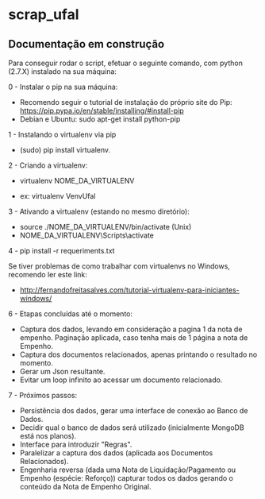 # scrap_ufal
## Documentação em construção
Para conseguir rodar o script, efetuar o seguinte comando, com python (2.7.X) instalado na sua máquina:

0 - Instalar o pip na sua máquina:
  - Recomendo seguir o tutorial de instalação do próprio site do Pip: https://pip.pypa.io/en/stable/installing/#install-pip
  - Debian e Ubuntu: sudo apt-get install python-pip

1 - Instalando o virtualenv via pip
  * (sudo) pip install virtualenv.
  
2 - Criando a virtualenv:
  - virtualenv NOME_DA_VIRTUALENV
  * ex:    virtualenv VenvUfal


3 - Ativando a virtualenv (estando no mesmo diretório):
  - source ./NOME_DA_VIRTUALENV/bin/activate (Unix)
  - NOME_DA_VIRTUALENV\Scripts\activate
  
4 - pip install -r requeriments.txt

Se tiver problemas de como trabalhar com virtualenvs no Windows, recomendo ler este link:
- http://fernandofreitasalves.com/tutorial-virtualenv-para-iniciantes-windows/

6 - Etapas concluídas até o momento:
  * Captura dos dados, levando em consideração a pagina 1 da nota de empenho. Paginação aplicada, caso tenha mais de 1 página a nota de Empenho.
  * Captura dos documentos relacionados, apenas printando o resultado no momento.
  * Gerar um Json resultante.
  * Evitar um loop infinito ao acessar um documento relacionado.

7 - Próximos passos:
  * Persistência dos dados, gerar uma interface de conexão ao Banco de Dados.
  * Decidir qual o banco de dados será utilizado (inicialmente MongoDB está nos planos).
  * Interface para introduzir "Regras".
  * Paralelizar a captura dos dados (aplicada aos Documentos Relacionados).
  * Engenharia reversa (dada uma Nota de Liquidação/Pagamento ou Empenho (espécie: Reforço)) capturar todos os dados gerando o conteúdo da Nota de Empenho Original.
